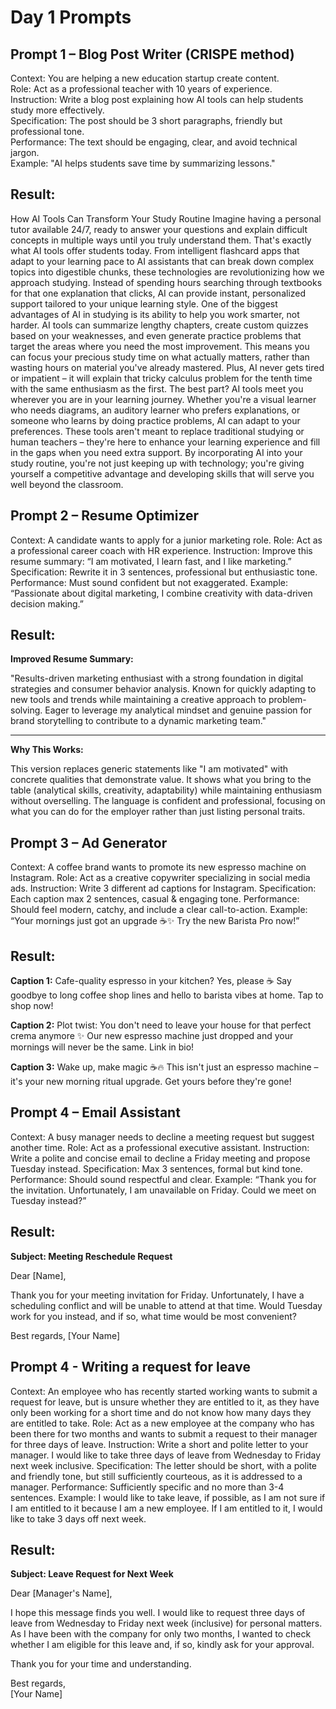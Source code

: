 # Day 1 Prompts

## Prompt 1 – Blog Post Writer (CRISPE method)
Context: You are helping a new education startup create content.  
Role: Act as a professional teacher with 10 years of experience.  
Instruction: Write a blog post explaining how AI tools can help students study more effectively.  
Specification: The post should be 3 short paragraphs, friendly but professional tone.  
Performance: The text should be engaging, clear, and avoid technical jargon.  
Example: "AI helps students save time by summarizing lessons."  

## Result:
How AI Tools Can Transform Your Study Routine
Imagine having a personal tutor available 24/7, ready to answer your questions and explain difficult concepts in multiple ways until you truly understand them. That's exactly what AI tools offer students today. From intelligent flashcard apps that adapt to your learning pace to AI assistants that can break down complex topics into digestible chunks, these technologies are revolutionizing how we approach studying. Instead of spending hours searching through textbooks for that one explanation that clicks, AI can provide instant, personalized support tailored to your unique learning style.
One of the biggest advantages of AI in studying is its ability to help you work smarter, not harder. AI tools can summarize lengthy chapters, create custom quizzes based on your weaknesses, and even generate practice problems that target the areas where you need the most improvement. This means you can focus your precious study time on what actually matters, rather than wasting hours on material you've already mastered. Plus, AI never gets tired or impatient – it will explain that tricky calculus problem for the tenth time with the same enthusiasm as the first.
The best part? AI tools meet you wherever you are in your learning journey. Whether you're a visual learner who needs diagrams, an auditory learner who prefers explanations, or someone who learns by doing practice problems, AI can adapt to your preferences. These tools aren't meant to replace traditional studying or human teachers – they're here to enhance your learning experience and fill in the gaps when you need extra support. By incorporating AI into your study routine, you're not just keeping up with technology; you're giving yourself a competitive advantage and developing skills that will serve you well beyond the classroom.

## Prompt 2 – Resume Optimizer

Context: A candidate wants to apply for a junior marketing role.
Role: Act as a professional career coach with HR experience.
Instruction: Improve this resume summary: “I am motivated, I learn fast, and I like marketing.”
Specification: Rewrite it in 3 sentences, professional but enthusiastic tone.
Performance: Must sound confident but not exaggerated.
Example: “Passionate about digital marketing, I combine creativity with data-driven decision making.”

## Result:
**Improved Resume Summary:**

"Results-driven marketing enthusiast with a strong foundation in digital strategies and consumer behavior analysis. Known for quickly adapting to new tools and trends while maintaining a creative approach to problem-solving. Eager to leverage my analytical mindset and genuine passion for brand storytelling to contribute to a dynamic marketing team."

---

**Why This Works:**

This version replaces generic statements like "I am motivated" with concrete qualities that demonstrate value. It shows what you bring to the table (analytical skills, creativity, adaptability) while maintaining enthusiasm without overselling. The language is confident and professional, focusing on what you can do for the employer rather than just listing personal traits.

## Prompt 3 – Ad Generator

Context: A coffee brand wants to promote its new espresso machine on Instagram.
Role: Act as a creative copywriter specializing in social media ads.
Instruction: Write 3 different ad captions for Instagram.
Specification: Each caption max 2 sentences, casual & engaging tone.
Performance: Should feel modern, catchy, and include a clear call-to-action.
Example: “Your mornings just got an upgrade ☕✨ Try the new Barista Pro now!”

## Result:
**Caption 1:**
Cafe-quality espresso in your kitchen? Yes, please ☕ Say goodbye to long coffee shop lines and hello to barista vibes at home. Tap to shop now!

**Caption 2:**
Plot twist: You don't need to leave your house for that perfect crema anymore ✨ Our new espresso machine just dropped and your mornings will never be the same. Link in bio!

**Caption 3:**
Wake up, make magic ☕🔥 This isn't just an espresso machine – it's your new morning ritual upgrade. Get yours before they're gone!

## Prompt 4 – Email Assistant

Context: A busy manager needs to decline a meeting request but suggest another time.
Role: Act as a professional executive assistant.
Instruction: Write a polite and concise email to decline a Friday meeting and propose Tuesday instead.
Specification: Max 3 sentences, formal but kind tone.
Performance: Should sound respectful and clear.
Example: “Thank you for the invitation. Unfortunately, I am unavailable on Friday. Could we meet on Tuesday instead?”

## Result:
**Subject: Meeting Reschedule Request**

Dear [Name],

Thank you for your meeting invitation for Friday. Unfortunately, I have a scheduling conflict and will be unable to attend at that time. Would Tuesday work for you instead, and if so, what time would be most convenient?

Best regards,
[Your Name]

## Prompt 4 - Writing a request for leave

Context: An employee who has recently started working wants to submit a request for leave, but is unsure whether they are entitled to it, as they have only been working for a short time and do not know how many days they are entitled to take.
Role: Act as a new employee at the company who has been there for two months and wants to submit a request to their manager for three days of leave.
Instruction: Write a short and polite letter to your manager. I would like to take three days of leave from Wednesday to Friday next week inclusive.
Specification: The letter should be short, with a polite and friendly tone, but still sufficiently courteous, as it is addressed to a manager.
Performance: Sufficiently specific and no more than 3-4 sentences.
Example: I would like to take leave, if possible, as I am not sure if I am entitled to it because I am a new employee. If I am entitled to it, I would like to take 3 days off next week.

## Result:
**Subject: Leave Request for Next Week**

Dear [Manager's Name],

I hope this message finds you well. I would like to request three days of leave from Wednesday to Friday next week (inclusive) for personal matters. As I have been with the company for only two months, I wanted to check whether I am eligible for this leave and, if so, kindly ask for your approval.

Thank you for your time and understanding.

Best regards,  
[Your Name]
